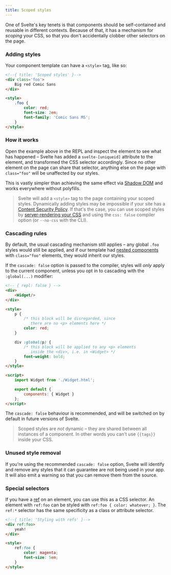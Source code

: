 ```yaml
---
title: Scoped styles
---
```


One of Svelte's key tenets is that components should be self-contained and reusable in different contexts. Because of that, it has a mechanism for *scoping* your CSS, so that you don't accidentally clobber other selectors on the page.

### Adding styles

Your component template can have a `<style>` tag, like so:

```html
<!--{ title: 'Scoped styles' }-->
<div class='foo'>
	Big red Comic Sans
</div>

<style>
	.foo {
		color: red;
		font-size: 2em;
		font-family: 'Comic Sans MS';
	}
</style>
```


### How it works

Open the example above in the REPL and inspect the element to see what has happened – Svelte has added a `svelte-[uniqueid]` attribute to the element, and transformed the CSS selector accordingly. Since no other element on the page can share that selector, anything else on the page with `class="foo"` will be unaffected by our styles.

This is vastly simpler than achieving the same effect via [Shadow DOM](http://caniuse.com/#search=shadow%20dom) and works everywhere without polyfills.

> Svelte will add a `<style>` tag to the page containing your scoped styles. Dynamically adding styles may be impossible if your site has a [Content Security Policy](https://developer.mozilla.org/en-US/docs/Web/HTTP/CSP). If that's the case, you can use scoped styles by [server-rendering your CSS](guide#rendering-css) and using the `css: false` compiler option (or `--no-css` with the CLI).


### Cascading rules

By default, the usual cascading mechanism still applies – any global `.foo` styles would still be applied, and if our template had [nested components](guide#nested-components) with `class="foo"` elements, they would inherit our styles.

If the `cascade: false` option is passed to the compiler, styles will *only* apply to the current component, unless you opt in to cascading with the `:global(...)` modifier:

<!-- TODO `cascade: false` in the REPL -->

```html
<!-- { repl: false } -->
<div>
	<Widget/>
</div>

<style>
	p {
		/* this block will be disregarded, since
		   there are no <p> elements here */
		color: red;
	}

	div :global(p) {
		/* this block will be applied to any <p> elements
		   inside the <div>, i.e. in <Widget> */
		font-weight: bold;
	}
</style>

<script>
	import Widget from './Widget.html';

	export default {
		components: { Widget }
	};
</script>
```

The `cascade: false` behaviour is recommended, and will be switched on by default in future versions of Svelte.

> Scoped styles are *not* dynamic – they are shared between all instances of a component. In other words you can't use `{{tags}}` inside your CSS.


### Unused style removal

If you're using the recommended `cascade: false` option, Svelte will identify and remove any styles that it can guarantee are not being used in your app. It will also emit a warning so that you can remove them from the source.


### Special selectors

If you have a [ref](guide#refs) on an element, you can use this as a CSS selector. An element with `ref:foo` can be styled with `ref:foo { color: whatever; }`. The `ref:*` selector has the same specificity as a class or attribute selector.


```html
<!--{ title: 'Styling with refs' }-->
<div ref:foo>
	yeah!
</div>

<style>
	ref:foo {
		color: magenta;
		font-size: 5em;
	}
</style>
```
